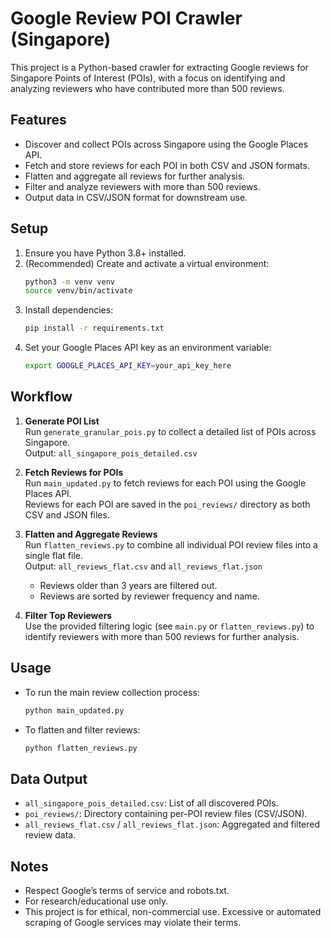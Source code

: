 # Google Review POI Crawler (Singapore)

This project is a Python-based crawler for extracting Google reviews for Singapore Points of Interest (POIs), with a focus on identifying and analyzing reviewers who have contributed more than 500 reviews.

## Features
- Discover and collect POIs across Singapore using the Google Places API.
- Fetch and store reviews for each POI in both CSV and JSON formats.
- Flatten and aggregate all reviews for further analysis.
- Filter and analyze reviewers with more than 500 reviews.
- Output data in CSV/JSON format for downstream use.

## Setup
1. Ensure you have Python 3.8+ installed.
2. (Recommended) Create and activate a virtual environment:
   ```sh
   python3 -m venv venv
   source venv/bin/activate
   ```
3. Install dependencies:
   ```sh
   pip install -r requirements.txt
   ```
4. Set your Google Places API key as an environment variable:
   ```sh
   export GOOGLE_PLACES_API_KEY=your_api_key_here
   ```

## Workflow

1. **Generate POI List**  
   Run `generate_granular_pois.py` to collect a detailed list of POIs across Singapore.  
   Output: `all_singapore_pois_detailed.csv`

2. **Fetch Reviews for POIs**  
   Run `main_updated.py` to fetch reviews for each POI using the Google Places API.  
   Reviews for each POI are saved in the `poi_reviews/` directory as both CSV and JSON files.

3. **Flatten and Aggregate Reviews**  
   Run `flatten_reviews.py` to combine all individual POI review files into a single flat file.  
   Output: `all_reviews_flat.csv` and `all_reviews_flat.json`  
   - Reviews older than 3 years are filtered out.
   - Reviews are sorted by reviewer frequency and name.

4. **Filter Top Reviewers**  
   Use the provided filtering logic (see `main.py` or `flatten_reviews.py`) to identify reviewers with more than 500 reviews for further analysis.

## Usage

- To run the main review collection process:
  ```sh
  python main_updated.py
  ```
- To flatten and filter reviews:
  ```sh
  python flatten_reviews.py
  ```

## Data Output

- `all_singapore_pois_detailed.csv`: List of all discovered POIs.
- `poi_reviews/`: Directory containing per-POI review files (CSV/JSON).
- `all_reviews_flat.csv` / `all_reviews_flat.json`: Aggregated and filtered review data.

## Notes

- Respect Google’s terms of service and robots.txt.
- For research/educational use only.
- This project is for ethical, non-commercial use. Excessive or automated scraping of Google services may violate their terms.
